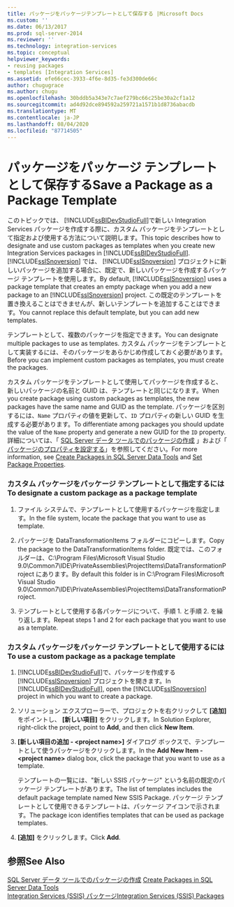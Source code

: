 ```yaml
---
title: パッケージをパッケージテンプレートとして保存する |Microsoft Docs
ms.custom: ''
ms.date: 06/13/2017
ms.prod: sql-server-2014
ms.reviewer: ''
ms.technology: integration-services
ms.topic: conceptual
helpviewer_keywords:
- reusing packages
- templates [Integration Services]
ms.assetid: efe66cec-3933-4f6e-8d35-fe3d300de66c
author: chugugrace
ms.author: chugu
ms.openlocfilehash: 30bddb5a343e7c7aef279bc66c25be30a2cf1a12
ms.sourcegitcommit: ad4d92dce894592a259721a1571b1d8736abacdb
ms.translationtype: MT
ms.contentlocale: ja-JP
ms.lasthandoff: 08/04/2020
ms.locfileid: "87714505"
---
```

# <a name="save-a-package-as-a-package-template"></a><span data-ttu-id="894e4-102">パッケージをパッケージ テンプレートとして保存する</span><span class="sxs-lookup"><span data-stu-id="894e4-102">Save a Package as a Package Template</span></span>
  <span data-ttu-id="894e4-103">このトピックでは、 [!INCLUDE[ssBIDevStudioFull](../includes/ssbidevstudiofull-md.md)]で新しい Integration Services パッケージを作成する際に、カスタム パッケージをテンプレートとして指定および使用する方法について説明します。</span><span class="sxs-lookup"><span data-stu-id="894e4-103">This topic describes how to designate and use custom packages as templates when you create new Integration Services packages in [!INCLUDE[ssBIDevStudioFull](../includes/ssbidevstudiofull-md.md)].</span></span> <span data-ttu-id="894e4-104">[!INCLUDE[ssISnoversion](../includes/ssisnoversion-md.md)] では、 [!INCLUDE[ssISnoversion](../includes/ssisnoversion-md.md)] プロジェクトに新しいパッケージを追加する場合に、既定で、新しいパッケージを作成するパッケージ テンプレートを使用します。</span><span class="sxs-lookup"><span data-stu-id="894e4-104">By default, [!INCLUDE[ssISnoversion](../includes/ssisnoversion-md.md)] uses a package template that creates an empty package when you add a new package to an [!INCLUDE[ssISnoversion](../includes/ssisnoversion-md.md)] project.</span></span> <span data-ttu-id="894e4-105">この既定のテンプレートを置き換えることはできませんが、新しいテンプレートを追加することはできます。</span><span class="sxs-lookup"><span data-stu-id="894e4-105">You cannot replace this default template, but you can add new templates.</span></span>  
  
 <span data-ttu-id="894e4-106">テンプレートとして、複数のパッケージを指定できます。</span><span class="sxs-lookup"><span data-stu-id="894e4-106">You can designate multiple packages to use as templates.</span></span> <span data-ttu-id="894e4-107">カスタム パッケージをテンプレートとして実装するには、そのパッケージをあらかじめ作成しておく必要があります。</span><span class="sxs-lookup"><span data-stu-id="894e4-107">Before you can implement custom packages as templates, you must create the packages.</span></span>  
  
 <span data-ttu-id="894e4-108">カスタム パッケージをテンプレートとして使用してパッケージを作成すると、新しいパッケージの名前と GUID は、テンプレートと同じになります。</span><span class="sxs-lookup"><span data-stu-id="894e4-108">When you create package using custom packages as templates, the new packages have the same name and GUID as the template.</span></span> <span data-ttu-id="894e4-109">パッケージを区別するには、`Name` プロパティの値を更新して、`ID` プロパティの新しい GUID を生成する必要があります。</span><span class="sxs-lookup"><span data-stu-id="894e4-109">To differentiate among packages you should update the value of the `Name` property and generate a new GUID for the `ID` property.</span></span> <span data-ttu-id="894e4-110">詳細については、「 [SQL Server データ ツールでのパッケージの作成](create-packages-in-sql-server-data-tools.md) 」および「 [パッケージのプロパティを設定する](set-package-properties.md)」を参照してください。</span><span class="sxs-lookup"><span data-stu-id="894e4-110">For more information, see [Create Packages in SQL Server Data Tools](create-packages-in-sql-server-data-tools.md) and [Set Package Properties](set-package-properties.md).</span></span>  
  
### <a name="to-designate-a-custom-package-as-a-package-template"></a><span data-ttu-id="894e4-111">カスタム パッケージをパッケージ テンプレートとして指定するには</span><span class="sxs-lookup"><span data-stu-id="894e4-111">To designate a custom package as a package template</span></span>  
  
1.  <span data-ttu-id="894e4-112">ファイル システムで、テンプレートとして使用するパッケージを指定します。</span><span class="sxs-lookup"><span data-stu-id="894e4-112">In the file system, locate the package that you want to use as template.</span></span>  
  
2.  <span data-ttu-id="894e4-113">パッケージを DataTransformationItems フォルダーにコピーします。</span><span class="sxs-lookup"><span data-stu-id="894e4-113">Copy the package to the DataTransformationItems folder.</span></span> <span data-ttu-id="894e4-114">既定では、このフォルダーは、C:\Program Files\Microsoft Visual Studio 9.0\Common7\IDE\PrivateAssemblies\ProjectItems\DataTransformationProject にあります。</span><span class="sxs-lookup"><span data-stu-id="894e4-114">By default this folder is in C:\Program Files\Microsoft Visual Studio 9.0\Common7\IDE\PrivateAssemblies\ProjectItems\DataTransformationProject.</span></span>  
  
3.  <span data-ttu-id="894e4-115">テンプレートとして使用する各パッケージについて、手順 1. と手順 2. を繰り返します。</span><span class="sxs-lookup"><span data-stu-id="894e4-115">Repeat steps 1 and 2 for each package that you want to use as a template.</span></span>  
  
### <a name="to-use-a-custom-package-as-a-package-template"></a><span data-ttu-id="894e4-116">カスタム パッケージをパッケージ テンプレートとして使用するには</span><span class="sxs-lookup"><span data-stu-id="894e4-116">To use a custom package as a package template</span></span>  
  
1.  <span data-ttu-id="894e4-117">[!INCLUDE[ssBIDevStudioFull](../includes/ssbidevstudiofull-md.md)]で、パッケージを作成する [!INCLUDE[ssISnoversion](../includes/ssisnoversion-md.md)] プロジェクトを開きます。</span><span class="sxs-lookup"><span data-stu-id="894e4-117">In [!INCLUDE[ssBIDevStudioFull](../includes/ssbidevstudiofull-md.md)], open the [!INCLUDE[ssISnoversion](../includes/ssisnoversion-md.md)] project in which you want to create a package.</span></span>  
  
2.  <span data-ttu-id="894e4-118">ソリューション エクスプローラーで、プロジェクトを右クリックして **[追加]** をポイントし、 **[新しい項目]** をクリックします。</span><span class="sxs-lookup"><span data-stu-id="894e4-118">In Solution Explorer, right-click the project, point to **Add**, and then click **New Item**.</span></span>  
  
3.  <span data-ttu-id="894e4-119">**[新しい項目の追加 - \<project name>]** ダイアログ ボックスで、テンプレートとして使うパッケージをクリックします。</span><span class="sxs-lookup"><span data-stu-id="894e4-119">In the **Add New Item -\<project name>** dialog box, click the package that you want to use as a template.</span></span>  
  
     <span data-ttu-id="894e4-120">テンプレートの一覧には、"新しい SSIS パッケージ" という名前の既定のパッケージ テンプレートがあります。</span><span class="sxs-lookup"><span data-stu-id="894e4-120">The list of templates includes the default package template named New SSIS Package.</span></span> <span data-ttu-id="894e4-121">パッケージ テンプレートとして使用できるテンプレートは、パッケージ アイコンで示されます。</span><span class="sxs-lookup"><span data-stu-id="894e4-121">The package icon identifies templates that can be used as package templates.</span></span>  
  
4.  <span data-ttu-id="894e4-122">**[追加]** をクリックします。</span><span class="sxs-lookup"><span data-stu-id="894e4-122">Click **Add**.</span></span>  
  
## <a name="see-also"></a><span data-ttu-id="894e4-123">参照</span><span class="sxs-lookup"><span data-stu-id="894e4-123">See Also</span></span>  
 <span data-ttu-id="894e4-124">[SQL Server データ ツールでのパッケージの作成](create-packages-in-sql-server-data-tools.md) </span><span class="sxs-lookup"><span data-stu-id="894e4-124">[Create Packages in SQL Server Data Tools](create-packages-in-sql-server-data-tools.md) </span></span>  
 [<span data-ttu-id="894e4-125">Integration Services &#40;SSIS&#41; パッケージ</span><span class="sxs-lookup"><span data-stu-id="894e4-125">Integration Services &#40;SSIS&#41; Packages</span></span>](../../2014/integration-services/integration-services-ssis-packages.md)  
  
  

